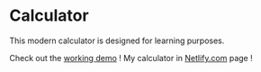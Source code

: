# Calculator

This modern calculator is designed for learning purposes.

Check out the [working demo](https://ausrabickute.github.io/Calculator/) !
My calculator in [Netlify.com](https://fervent-swanson-ad67c7.netlify.app/) page !
